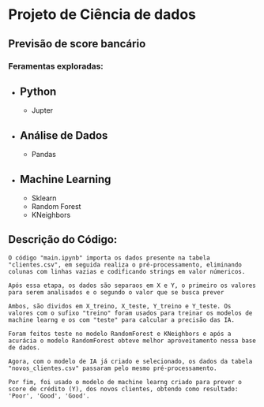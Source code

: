 # Projeto de Ciência de dados 
## Previsão de score bancário
### Feramentas exploradas:

- Python
    - 
    - Jupter
- Análise de Dados 
    - 
    - Pandas
- Machine Learning 
    -
    - Sklearn
    - Random Forest
    - KNeighbors

## Descrição do Código:
    O código "main.ipynb" importa os dados presente na tabela "clientes.csv", em seguida realiza o pré-processamento, eliminando colunas com linhas vazias e codificando strings em valor númericos.

    Após essa etapa, os dados são separaos em X e Y, o primeiro os valores para serem analisados e o segundo o valor que se busca prever

    Ambos, são dividos em X_treino, X_teste, Y_treino e Y_teste. Os valores com o sufixo "treino" foram usados para treinar os modelos de machine learng e os com "teste" para calcular a precisão das IA.

    Foram feitos teste no modelo RandomForest e KNeighbors e após a acurácia o modelo RandomForest obteve melhor aproveitamento nessa base de dados.

    Agora, com o modelo de IA já criado e selecionado, os dados da tabela "novos_clientes.csv" passaram pelo mesmo pré-processamento.

    Por fim, foi usado o modelo de machine learng criado para prever o score de crédito (Y), dos novos clientes, obtendo como resultado: 'Poor', 'Good', 'Good'.